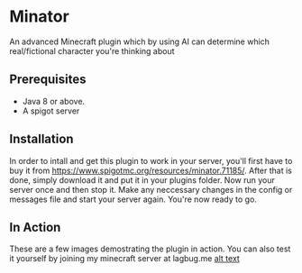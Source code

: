 # Minator
An advanced Minecraft plugin which by using AI can determine which real/fictional character you're thinking about

## Prerequisites
- Java 8 or above.
- A spigot server

## Installation
In order to intall and get this plugin to work in your server, you'll first have to buy it from https://www.spigotmc.org/resources/minator.71185/. After that is done, simply download it and put it in your plugins folder. Now run your server once and then stop it. Make any neccessary changes in the config or messages file and start your server again. You're now ready to go.

## In Action
These are a few images demostrating the plugin in action. You can also test it yourself by joining my minecraft server at lagbug.me
[alt text](https://i.imgur.com/7zME76v.gif)
